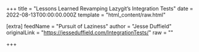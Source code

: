 
+++
title = "Lessons Learned Revamping Lazygit’s Integration Tests"
date = 2022-08-13T00:00:00.000Z
template = "html_content/raw.html"

[extra]
feedName = "Pursuit of Laziness"
author = "Jesse Duffield"
originalLink = "https://jesseduffield.com/IntegrationTests/"
raw = ""

+++

